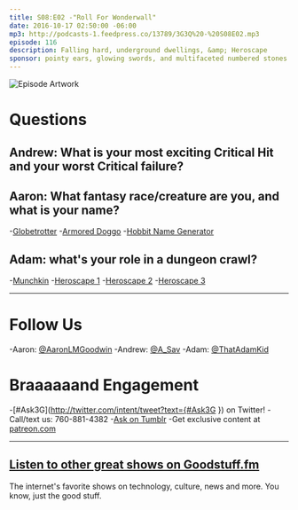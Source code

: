 ```yaml
---
title: S08:E02 -"Roll For Wonderwall"
date: 2016-10-17 02:50:00 -06:00
mp3: http://podcasts-1.feedpress.co/13789/3G3Q%20-%20S08E02.mp3
episode: 116
description: Falling hard, underground dwellings, &amp; Heroscape
sponsor: pointy ears, glowing swords, and multifaceted numbered stones.
---
```


![Episode Artwork][1]

# Questions

## Andrew: What is your most exciting Critical Hit and your worst Critical failure?

## Aaron: What fantasy race/creature are you, and what is your name?

-[Globetrotter][2]
-[Armored Doggo][3]
-[Hobbit Name Generator][4]

## Adam: what's your role in a dungeon crawl?

-[Munchkin][5]
-[Heroscape 1][6]
-[Heroscape 2][7]
-[Heroscape 3][8]

***

# Follow Us
-Aaron: [@AaronLMGoodwin](http://twitter.com/aaronlmgoodwin)
-Andrew: [@A_Sav](http://twitter.com/a_sav)
-Adam: [@ThatAdamKid](http://twitter.com/thatadamkid)

# Braaaaaand Engagement
-[#Ask3G](http://twitter.com/intent/tweet?text={#Ask3G }) on Twitter!
-Call/text us: 760-881-4382
-[Ask on Tumblr](http://3g3q.co/ask)
-Get exclusive content at [patreon.com](http://www.patreon.com/3g3q)

***

## [Listen to other great shows on Goodstuff.fm](http://goodstuff.fm/)
The internet's favorite shows on technology, culture, news and more. You know, just the good stuff.

[1]: http://l.gdwn.co/gP1U.jpg
[2]: http://futurama.wikia.com/wiki/Globetrotter
[3]: http://l.gdwn.co/1i9vq
[4]: http://www.myprecious.us/name_generator.php
[5]: http://bit.ly/2dtR1o5
[6]: http://l.gdwn.co/11DNz
[7]: http://l.gdwn.co/1jNsh
[8]: http://l.gdwn.co/1i2TN
